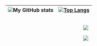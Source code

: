 |![My GitHub stats](https://github-readme-stats.vercel.app/api?username=MoulatiMehdi&show_icons=true&theme=radical)|[![Top Langs](https://github-readme-stats.vercel.app/api/top-langs/?username=MoulatiMehdi&layout=compact&theme=radical)](https://github.com/anuraghazra/github-readme-stats)
|--------------|----------------|

</br>
<div align="center" bgcolor='red'>
<img src="https://projecteuler.net/profile/Mehdi_Moulati.png"/>
</div>
</br>

<div align="center">
<img src="https://komarev.com/ghpvc/?username=MoulatiMehdi">
</div>
